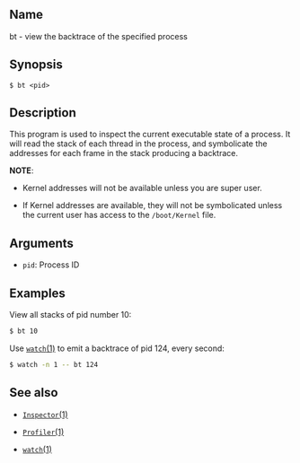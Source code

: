 ## Name

bt - view the backtrace of the specified process

## Synopsis

```**sh
$ bt <pid>
```

## Description

This program is used to inspect the current executable state of a process.
It will read the stack of each thread in the process, and symbolicate the
addresses for each frame in the stack producing a backtrace.

**NOTE**:

* Kernel addresses will not be available unless you are super user.

* If Kernel addresses are available, they will not be symbolicated unless
  the current user has access to the `/boot/Kernel` file.

## Arguments

* `pid`: Process ID

## Examples

View all stacks of pid number 10:

```sh
$ bt 10
```

Use [`watch`(1)](help://man/1/watch) to emit a backtrace of pid 124, every second:

```sh
$ watch -n 1 -- bt 124
```

## See also

* [`Inspector`(1)](help://man/1/Applications/Inspector)

* [`Profiler`(1)](help://man/1/Applications/Profiler)

* [`watch`(1)](help://man/1/watch)
